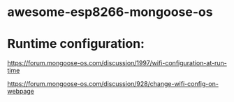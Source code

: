 # awesome-esp8266-mongoose-os
# Runtime configuration:

https://forum.mongoose-os.com/discussion/1997/wifi-configuration-at-run-time

https://forum.mongoose-os.com/discussion/928/change-wifi-config-on-webpage

